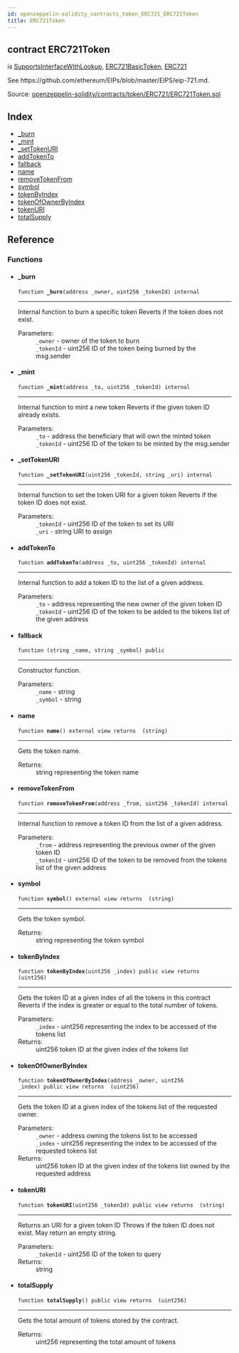 ```yaml
---
id: openzeppelin-solidity_contracts_token_ERC721_ERC721Token
title: ERC721Token
---
```


<div class="contract-doc"><div class="contract"><h2 class="contract-header"><span class="contract-kind">contract</span> ERC721Token</h2><p class="base-contracts"><span>is</span> <a href="openzeppelin-solidity_contracts_introspection_SupportsInterfaceWithLookup.html">SupportsInterfaceWithLookup</a><span>, </span><a href="openzeppelin-solidity_contracts_token_ERC721_ERC721BasicToken.html">ERC721BasicToken</a><span>, </span><a href="openzeppelin-solidity_contracts_token_ERC721_ERC721.html">ERC721</a></p><p class="description">See https://github.com/ethereum/EIPs/blob/master/EIPS/eip-721.md.</p><div class="source">Source: <a href="git+https://github.com/2keynet/web3-alpha/blob/v0.0.1/contracts/openzeppelin-solidity/contracts/token/ERC721/ERC721Token.sol" target="_blank">openzeppelin-solidity/contracts/token/ERC721/ERC721Token.sol</a></div></div><div class="index"><h2>Index</h2><ul><li><a href="openzeppelin-solidity_contracts_token_ERC721_ERC721Token.html#_burn">_burn</a></li><li><a href="openzeppelin-solidity_contracts_token_ERC721_ERC721Token.html#_mint">_mint</a></li><li><a href="openzeppelin-solidity_contracts_token_ERC721_ERC721Token.html#_setTokenURI">_setTokenURI</a></li><li><a href="openzeppelin-solidity_contracts_token_ERC721_ERC721Token.html#addTokenTo">addTokenTo</a></li><li><a href="openzeppelin-solidity_contracts_token_ERC721_ERC721Token.html#">fallback</a></li><li><a href="openzeppelin-solidity_contracts_token_ERC721_ERC721Token.html#name">name</a></li><li><a href="openzeppelin-solidity_contracts_token_ERC721_ERC721Token.html#removeTokenFrom">removeTokenFrom</a></li><li><a href="openzeppelin-solidity_contracts_token_ERC721_ERC721Token.html#symbol">symbol</a></li><li><a href="openzeppelin-solidity_contracts_token_ERC721_ERC721Token.html#tokenByIndex">tokenByIndex</a></li><li><a href="openzeppelin-solidity_contracts_token_ERC721_ERC721Token.html#tokenOfOwnerByIndex">tokenOfOwnerByIndex</a></li><li><a href="openzeppelin-solidity_contracts_token_ERC721_ERC721Token.html#tokenURI">tokenURI</a></li><li><a href="openzeppelin-solidity_contracts_token_ERC721_ERC721Token.html#totalSupply">totalSupply</a></li></ul></div><div class="reference"><h2>Reference</h2><div class="functions"><h3>Functions</h3><ul><li><div class="item function"><span id="_burn" class="anchor-marker"></span><h4 class="name">_burn</h4><div class="body"><code class="signature">function <strong>_burn</strong><span>(address _owner, uint256 _tokenId) </span><span>internal </span></code><hr/><div class="description"><p>Internal function to burn a specific token Reverts if the token does not exist.</p></div><dl><dt><span class="label-parameters">Parameters:</span></dt><dd><div><code>_owner</code> - owner of the token to burn</div><div><code>_tokenId</code> - uint256 ID of the token being burned by the msg.sender</div></dd></dl></div></div></li><li><div class="item function"><span id="_mint" class="anchor-marker"></span><h4 class="name">_mint</h4><div class="body"><code class="signature">function <strong>_mint</strong><span>(address _to, uint256 _tokenId) </span><span>internal </span></code><hr/><div class="description"><p>Internal function to mint a new token Reverts if the given token ID already exists.</p></div><dl><dt><span class="label-parameters">Parameters:</span></dt><dd><div><code>_to</code> - address the beneficiary that will own the minted token</div><div><code>_tokenId</code> - uint256 ID of the token to be minted by the msg.sender</div></dd></dl></div></div></li><li><div class="item function"><span id="_setTokenURI" class="anchor-marker"></span><h4 class="name">_setTokenURI</h4><div class="body"><code class="signature">function <strong>_setTokenURI</strong><span>(uint256 _tokenId, string _uri) </span><span>internal </span></code><hr/><div class="description"><p>Internal function to set the token URI for a given token Reverts if the token ID does not exist.</p></div><dl><dt><span class="label-parameters">Parameters:</span></dt><dd><div><code>_tokenId</code> - uint256 ID of the token to set its URI</div><div><code>_uri</code> - string URI to assign</div></dd></dl></div></div></li><li><div class="item function"><span id="addTokenTo" class="anchor-marker"></span><h4 class="name">addTokenTo</h4><div class="body"><code class="signature">function <strong>addTokenTo</strong><span>(address _to, uint256 _tokenId) </span><span>internal </span></code><hr/><div class="description"><p>Internal function to add a token ID to the list of a given address.</p></div><dl><dt><span class="label-parameters">Parameters:</span></dt><dd><div><code>_to</code> - address representing the new owner of the given token ID</div><div><code>_tokenId</code> - uint256 ID of the token to be added to the tokens list of the given address</div></dd></dl></div></div></li><li><div class="item function"><span id="fallback" class="anchor-marker"></span><h4 class="name">fallback</h4><div class="body"><code class="signature">function <strong></strong><span>(string _name, string _symbol) </span><span>public </span></code><hr/><div class="description"><p>Constructor function.</p></div><dl><dt><span class="label-parameters">Parameters:</span></dt><dd><div><code>_name</code> - string</div><div><code>_symbol</code> - string</div></dd></dl></div></div></li><li><div class="item function"><span id="name" class="anchor-marker"></span><h4 class="name">name</h4><div class="body"><code class="signature">function <strong>name</strong><span>() </span><span>external </span><span>view </span><span>returns  (string) </span></code><hr/><div class="description"><p>Gets the token name.</p></div><dl><dt><span class="label-return">Returns:</span></dt><dd>string representing the token name</dd></dl></div></div></li><li><div class="item function"><span id="removeTokenFrom" class="anchor-marker"></span><h4 class="name">removeTokenFrom</h4><div class="body"><code class="signature">function <strong>removeTokenFrom</strong><span>(address _from, uint256 _tokenId) </span><span>internal </span></code><hr/><div class="description"><p>Internal function to remove a token ID from the list of a given address.</p></div><dl><dt><span class="label-parameters">Parameters:</span></dt><dd><div><code>_from</code> - address representing the previous owner of the given token ID</div><div><code>_tokenId</code> - uint256 ID of the token to be removed from the tokens list of the given address</div></dd></dl></div></div></li><li><div class="item function"><span id="symbol" class="anchor-marker"></span><h4 class="name">symbol</h4><div class="body"><code class="signature">function <strong>symbol</strong><span>() </span><span>external </span><span>view </span><span>returns  (string) </span></code><hr/><div class="description"><p>Gets the token symbol.</p></div><dl><dt><span class="label-return">Returns:</span></dt><dd>string representing the token symbol</dd></dl></div></div></li><li><div class="item function"><span id="tokenByIndex" class="anchor-marker"></span><h4 class="name">tokenByIndex</h4><div class="body"><code class="signature">function <strong>tokenByIndex</strong><span>(uint256 _index) </span><span>public </span><span>view </span><span>returns  (uint256) </span></code><hr/><div class="description"><p>Gets the token ID at a given index of all the tokens in this contract Reverts if the index is greater or equal to the total number of tokens.</p></div><dl><dt><span class="label-parameters">Parameters:</span></dt><dd><div><code>_index</code> - uint256 representing the index to be accessed of the tokens list</div></dd><dt><span class="label-return">Returns:</span></dt><dd>uint256 token ID at the given index of the tokens list</dd></dl></div></div></li><li><div class="item function"><span id="tokenOfOwnerByIndex" class="anchor-marker"></span><h4 class="name">tokenOfOwnerByIndex</h4><div class="body"><code class="signature">function <strong>tokenOfOwnerByIndex</strong><span>(address _owner, uint256 _index) </span><span>public </span><span>view </span><span>returns  (uint256) </span></code><hr/><div class="description"><p>Gets the token ID at a given index of the tokens list of the requested owner.</p></div><dl><dt><span class="label-parameters">Parameters:</span></dt><dd><div><code>_owner</code> - address owning the tokens list to be accessed</div><div><code>_index</code> - uint256 representing the index to be accessed of the requested tokens list</div></dd><dt><span class="label-return">Returns:</span></dt><dd>uint256 token ID at the given index of the tokens list owned by the requested address</dd></dl></div></div></li><li><div class="item function"><span id="tokenURI" class="anchor-marker"></span><h4 class="name">tokenURI</h4><div class="body"><code class="signature">function <strong>tokenURI</strong><span>(uint256 _tokenId) </span><span>public </span><span>view </span><span>returns  (string) </span></code><hr/><div class="description"><p>Returns an URI for a given token ID Throws if the token ID does not exist. May return an empty string.</p></div><dl><dt><span class="label-parameters">Parameters:</span></dt><dd><div><code>_tokenId</code> - uint256 ID of the token to query</div></dd><dt><span class="label-return">Returns:</span></dt><dd>string</dd></dl></div></div></li><li><div class="item function"><span id="totalSupply" class="anchor-marker"></span><h4 class="name">totalSupply</h4><div class="body"><code class="signature">function <strong>totalSupply</strong><span>() </span><span>public </span><span>view </span><span>returns  (uint256) </span></code><hr/><div class="description"><p>Gets the total amount of tokens stored by the contract.</p></div><dl><dt><span class="label-return">Returns:</span></dt><dd>uint256 representing the total amount of tokens</dd></dl></div></div></li></ul></div></div></div>
